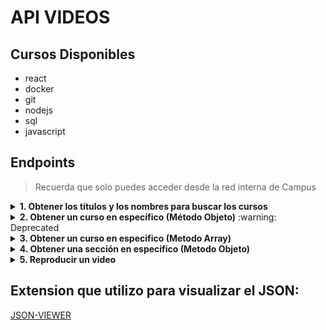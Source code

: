 # API VIDEOS

## Cursos Disponibles

- react
- docker
- git
- nodejs
- sql
- javascript

## Endpoints

> Recuerda que solo puedes acceder desde la red interna de Campus

<details>
<summary><strong>1. Obtener los títulos y los nombres para buscar los cursos</strong></summary>

> Para visualizar todos los cursos que hay disponibles

**DETALLES DEL API**

- **Método por el cual se solicita**: `GET`

- **Esta es la URL a la que deben acceder**:

```js
http://192.168.128.23:5010/cursos/all
```

**Ejemplo JSON que recibes**

```json
[
  {
    "folder": "docker",
    "nameCourse": "Docker - Guía práctica de uso para desarrolladores",
    "imagenCourse": "https://import.cdn.thinkific.com/643563/courses/2100309/FJdi8w3ORKSdzhLcV53c_Docker.jpg",
    "duracion": 49535654
  },
  {
    "folder": "git",
    "nameCourse": "GIT+GitHub: Todo un sistema de control de versiones de cero",
    "imagenCourse": "https://import.cdn.thinkific.com/643563/courses/1870146/idTZJiouTqWbJrtKBloh_git-github.jpg",
    "duracion": 41102686
  },
  {
    "folder": "javascript",
    "nameCourse": "JavaScript Moderno: Guía para dominar el lenguaje",
    "imagenCourse": "https://import.cdn.thinkific.com/643563/courses/1907483/IaFyqRTQCAph7DfFVjuA_Javascript-moderno-refresh1.png",
    "duracion": 73438818
  },
  {
    "folder": "nodejs",
    "nameCourse": "Node.Js: De cero a experto",
    "imagenCourse": "https://import.cdn.thinkific.com/643563/63BJ0OoTdCl8SPMlIOpA_NODE-JS-COVER-CURSO.jpg",
    "duracion": 85942936
  },
  {
    "folder": "react",
    "nameCourse": "React: De cero a experto ( Hooks y MERN )",
    "imagenCourse": "https://import.cdn.thinkific.com/643563/courses/1901683/3leYeOG2Qcu7PEZ1el4q_react.jpg",
    "duracion": 179499638
  },
  {
    "folder": "sql",
    "nameCourse": "SQL de cero: Tu guía práctica con PostgreSQL",
    "imagenCourse": "https://import.cdn.thinkific.com/643563/courses/2347687/yqioXcxTsWUJ7foeQFZl_SQL-COVER-CURSO.jpg",
    "duracion": 57502789
  }
]
```

**Observacion**:

- `folder` es el nombre como puedes buscar el curso
- `nameCourse` es simplemente el titulo
- `imagenCourse` es la imagen que se muestra en la pagina
- `duracion` es la duracion del curso en milisegundos

**Nota**: Si quieres sacar la duración en minutos solo debes dividir el valor que te da entre `60.000`

</details>

<details>
<summary><strong>2. Obtener un curso en específico (Método Objeto)</strong> :warning: Deprecated</summary>

> Para visualizar todas las secciones que tiene un curso en especifico:

**DETALLES DEL API**

- **Metodo por el cual se solicita**: `GET`

- **Parametros que necesita el endpoint**:

  - `nombreDelCurso` (obligatorio) - `nombreDelCurso` es el nombre del curso que se desea obtener.

- **Esta es la URL a la que deben acceder**:

  ```js
  http://192.168.128.23:5010/cursos?course=nombreDelCurso
  ```

**Observacion**: **Debes reemplazar el parametro `nombreDelCurso` por el nombre del curso que deseas obtener.**

**Ejemplo JSON que recibes**

```json
{
  "1": {
    "sectionName": "Sección 1: Introducción",
    "videos": [
      {
        "1": {
          "Titulo": "Introducción al curso",
          "video": "react-1-01-Introducción",
          "links": {},
          "duracion": 105166
        }
      },
      {
        "2": {
          "Titulo": "¿Cómo funcionará el curso?",
          "video": "react-1-02-Como_funcionara_el_curso",
          "links": {},
          "duracion": 211433
        }
      },
      {
        "3": {
          "Titulo": "¿Cómo hacer preguntas?",
          "video": "react-1-03-Como-hacer-preguntas",
          "links": {},
          "duracion": 194366
        }
      },
      {
        "4": {
          "Titulo": "Instalaciones necesarias y recomendadas",
          "video": "react-1-04-Instalaciones_necesarias_y_recomendadas",
          "links": [
            {
              "titulo-link": "Instalaciones necesarias",
              "link": "https://gist.github.com/Klerith/4a4abfd88a88b2d1f16efd95fea41362"
            }
          ],
          "duracion": 541966
        }
      }
    ]
  }
}
```

**Nota**: Si quieres sacar la duración en minutos solo debes dividir el valor que te da entre `60.000`

</details>

<details>
<summary><strong>3. Obtener un curso en especifico (Metodo Array)</strong></summary>

> Para visualizar todas las secciones que tiene un curso en especifico:

**DETALLES DEL API**

- **Metodo por el cual se solicita**: `GET`

- **Parametros que necesita el endpoint**:

  - `nombreDelCurso` (obligatorio) - `nombreDelCurso` es el nombre del curso que se desea obtener.

- **Esta es la URL a la que deben acceder**:

  ```js
  http://192.168.128.23:5010/cursos/v2?course=nombreDelCurso
  ```

**Observacion**: **Debes reemplazar el parametro `nombreDelCurso` por el nombre del curso que deseas obtener.**

**Ejemplo JSON que recibes**

```json
{
  "nameCourse": "React: De cero a experto ( Hooks y MERN )",
  "videos": [
    {
      "sectionName": "Sección 1: Introducción",
      "videos": [
        {
          "Titulo": "Introducción al curso",
          "video": "react-1-01-Introducción",
          "Texto": "",
          "duracion": 105166
        },
        {
          "Titulo": "¿Cómo funcionará el curso?",
          "video": "react-1-02-Como_funcionara_el_curso",
          "Texto": "",
          "duracion": 211433
        },
        {
          "Titulo": "¿Cómo hacer preguntas?",
          "video": "react-1-03-Como-hacer-preguntas",
          "Texto": "",
          "duracion": 194366
        },
        {
          "Titulo": "Instalaciones necesarias y recomendadas",
          "video": "react-1-04-Instalaciones_necesarias_y_recomendadas",
          "Texto": "",
          "duracion": 541966,
          "links": [
            {
              "titulo-link": "Instalaciones necesarias",
              "link": "https://gist.github.com/Klerith/4a4abfd88a88b2d1f16efd95fea41362"
            }
          ]
        }
      ]
    }
  ]
}
```

**Nota**: Si quieres sacar la duración en minutos solo debes dividir el valor que te da entre `60.000`

</details>

<details>
<summary><strong>4. Obtener una sección en especifico (Metodo Objeto)</strong></summary>

> Para visualizar todos los videos que tiene una sección en especifico:

**DETALLES DEL API**

- **Metodo**: `GET`
- **Parametros que necesita el endpoint**:

  - `nombreDelCurso` (obligatorio) - Nombre del curso que se desea obtener.
  - `numeroDeLaSeccion` (obligatorio) - Número de la sección que se desea obtener.

- **Esta es la URL a la que deben acceder**:
  ```js
  http://192.168.128.23:5010/cursos/filter?course=nombreDelCurso&section=numeroDeLaSeccion
  ```

**Observacion:** **Recuerda que debes reemplazar los parametros `nombreDelCurso` y `numeroDeLaSeccion` por los valores que deseas obtener.**

</details>

<details>
<summary><strong>5. Reproducir un video</strong></summary>

> Para visualizar un video:

**DETALLES DEL API**

- **Metodo**: `GET`
- **Parametros que necesita el endpoint**:

  - `nombreDelCurso` (obligatorio) - Nombre del curso que se desea obtener.
  - `numeroDeSeccion` (obligatorio) - Número de la sección que se desea obtener.
  - `nombreDelVideo` (obligatorio) - Nombre del video que se desea obtener.

- **Esta es la URL a la que deben acceder**:

```js
http://192.168.128.23:5010/cursos/play?course=nombreDelCurso&seccion=numeroDeSeccion&video=nombreDelVideo
```

**Observacion:** **Recuerda que debes reemplazar los parametros `nombreDelCurso`, `numeroDeSeccion` y `nombreDelVideo` por los valores que deseas obtener.**

</details>

## Extension que utilizo para visualizar el JSON:

[JSON-VIEWER](https://chrome.google.com/webstore/detail/json-formatter/bcjindcccaagfpapjjmafapmmgkkhgoa?utm_source=ext_sidebar&hl=en-US)
